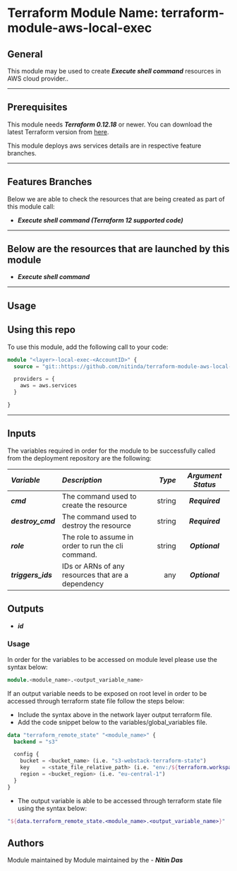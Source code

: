 # Terraform Module Name: terraform-module-aws-local-exec


## General

This module may be used to create **_Execute shell command_** resources in AWS cloud provider..

---


## Prerequisites

This module needs **_Terraform 0.12.18_** or newer.
You can download the latest Terraform version from [here](https://www.terraform.io/downloads.html).

This module deploys aws services details are in respective feature branches.

---

## Features Branches

Below we are able to check the resources that are being created as part of this module call:


- **_Execute shell command (Terraform 12 supported code)_**


---

## Below are the resources that are launched by this module

- **_Execute shell command_**


---

## Usage

## Using this repo

To use this module, add the following call to your code:

```tf
module "<layer>-local-exec-<AccountID>" {
  source = "git::https://github.com/nitinda/terraform-module-aws-local-exec.git?ref=master"

  providers = {
    aws = aws.services
  }

}

```
---

## Inputs

The variables required in order for the module to be successfully called from the deployment repository are the following:


|**_Variable_** | **_Description_** | **_Type_** | **_Argument Status_** |
|:----|:----|-----:|:---:|
| **_cmd_** | The command used to create the resource | string |**_Required_** |
| **_destroy\_cmd_** | The command used to destroy the resource | string | **_Required_** |
| **_role_** | The role to assume in order to run the cli command. | string | **_Optional_** |
| **_triggers\_ids_** | IDs or ARNs of any resources that are a dependency | any | **_Optional_** |



## Outputs

- **_id_**


### Usage
In order for the variables to be accessed on module level please use the syntax below:

```tf
module.<module_name>.<output_variable_name>
```

If an output variable needs to be exposed on root level in order to be accessed through terraform state file follow the steps below:

- Include the syntax above in the network layer output terraform file.
- Add the code snippet below to the variables/global_variables file.

```tf
data "terraform_remote_state" "<module_name>" {
  backend = "s3"

  config {
    bucket = <bucket_name> (i.e. "s3-webstack-terraform-state")
    key    = <state_file_relative_path> (i.e. "env:/${terraform.workspace}/4_Networking/terraform.tfstate")
    region = <bucket_region> (i.e. "eu-central-1")
  }
}
```

- The output variable is able to be accessed through terraform state file using the syntax below:

```tf
"${data.terraform_remote_state.<module_name>.<output_variable_name>}"
```

## Authors
Module maintained by Module maintained by the - **_Nitin Das_**